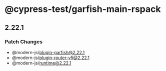 # @cypress-test/garfish-main-rspack

## 2.22.1

### Patch Changes

- @modern-js/plugin-garfish@2.22.1
- @modern-js/plugin-router-v5@2.22.1
- @modern-js/runtime@2.22.1
